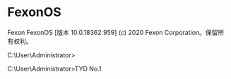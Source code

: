 # FexonOS
Fexon FexonOS [版本 10.0.18362.959]
(c) 2020 Fexon Corporation。保留所有权利。

C:\User\Administrator>

C:\User\Administrator>TYD No.1